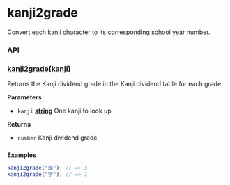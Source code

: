 # kanji2grade

Convert each kanji character to its corresponding school year number.

### API
<!-- Generated by documentation.js. Update this documentation by updating the source code. -->

### [kanji2grade(kanji)](https://github.com/tanykazy/kanji2grade/blob/19ed6d6879c0aa006e58218be253e6159757fddc/kanji2grade.js#L6)

Returns the Kanji dividend grade in the Kanji dividend table for each grade.

**Parameters**

- `kanji` **[string](https://developer.mozilla.org/docs/Web/JavaScript/Reference/Global_Objects/String)** One kanji to look up

**Returns**

- `number` Kanji dividend grade

###
**Examples**

```javascript
kanji2grade("漢"); // => 3
kanji2grade("字"); // => 1
```
